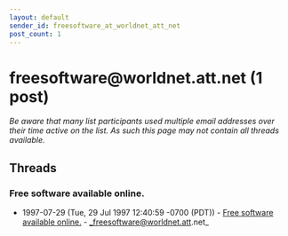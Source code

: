 ```yaml
---
layout: default
sender_id: freesoftware_at_worldnet_att_net
post_count: 1
---
```


# freesoftware<span>@</span>worldnet.att.net (1 post)

_Be aware that many list participants used multiple email addresses over their time active on the list. As such this page may not contain all threads available._

## Threads

### Free software available online.
+ 1997-07-29 (Tue, 29 Jul 1997 12:40:59 -0700 (PDT)) - [Free software available online.](/archive/1997/07/636d61b5b95d01b1e865ad73a9826be0d1dc9c27781bc65b7faaf7ac0b057309) - _freesoftware@worldnet.att.net_

